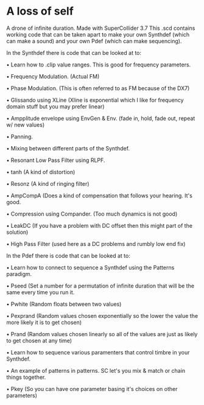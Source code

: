 # A loss of self
A drone of infinite duration.
Made with SuperCollider 3.7
This .scd contains working code that can be taken apart to make your own Synthdef (which can make a sound) and your own Pdef (which can make sequencing).

In the Synthdef there is code that can be looked at to: 

• Learn how to .clip value ranges. This is good for frequency parameters.

• Frequency Modulation. (Actual FM)

• Phase Modulation. (This is often referred to as FM because of the DX7)

• Glissando using XLine (Xline is exponential which I like for frequency domain stuff but you may prefer linear)

• Ampplitude envelope using EnvGen & Env. (fade in, hold, fade out, repeat w/ new values)

• Panning.

• Mixing between different parts of the Synthdef.

• Resonant Low Pass Filter using RLPF.

• tanh (A kind of distortion)

• Resonz (A kind of ringing filter)

• AmpCompA (Does a kind of compensation that follows your hearing. It's good.

• Compression using Compander. (Too much dynamics is not good)

• LeakDC (If you have a problem with DC offset then this might part of the solution)

• High Pass Filter (used here as a DC problems and rumbly low end fix)


In the Pdef there is code that can be looked at to:

• Learn how to connect to sequence a Synthdef using the Patterns paradigm.

• Pseed (Set a number for a permutation of infinite duration that will be the same every time you run it.

• Pwhite (Random floats between two values)

• Pexprand (Random values chosen exponentially so the lower the value the more likely it is to get chosen)

• Prand (Random values chosen linearly so all of the values are just as likely to get chosen at any time)

• Learn how to sequence various paramenters that control timbre in your Synthdef.

• An example of patterns in patterns. SC let's you mix & match or chain things together.

• Pkey (So you can have one parameter basing it's choices on other parameters)
